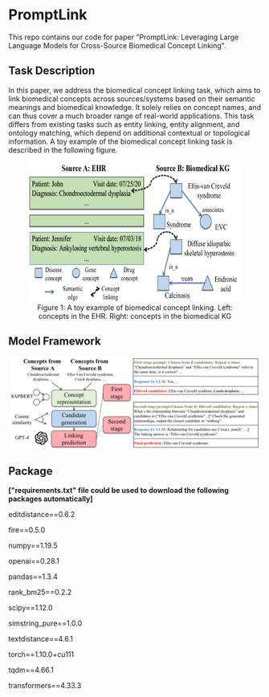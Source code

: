 # PromptLink
This repo contains our code for paper "PromptLink: Leveraging Large Language Models for Cross-Source Biomedical Concept Linking".

## Task Description
In this paper, we address the biomedical concept linking task, which aims to link biomedical concepts across sources/systems based on their semantic meanings and biomedical knowledge. It solely relies on concept names, and can thus cover a much broader range of real-world applications. This task differs from existing tasks such as entity linking, entity alignment, and ontology matching, which depend on additional contextual or topological information. A toy example of the biomedical concept linking task is described in the following figure.

<div align="center">
<figure>
<img src="docs/figure1.png" alt="toy-example" width="570" height="280">

<figcaption>
Figure 1: A toy example of biomedical concept linking. Left: concepts in the EHR. Right: concepts in the biomedical KG
</figcaption>

</figure>
</div>

## Model Framework

![model-framework](docs/figure2.png)

## Package 
**["requirements.txt" file could be used to download the following packages automatically]**

editdistance==0.6.2

fire==0.5.0

numpy==1.19.5

openai==0.28.1

pandas==1.3.4

rank_bm25==0.2.2

scipy==1.12.0

simstring_pure==1.0.0

textdistance==4.6.1

torch==1.10.0+cu111

tqdm==4.66.1

transformers==4.33.3


